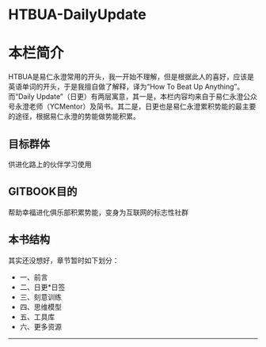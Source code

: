 # HTBUA-DailyUpdate

# 本栏简介
HTBUA是易仁永澄常用的开头，我一开始不理解，但是根据此人的喜好，应该是英语单词的开头，于是我擅自做了解释，译为“How To Beat Up Anything”。
而“Daily Update”（日更）有两层寓意，其一是，本栏内容均来自于易仁永澄公众号永澄老师（YCMentor）及简书。其二是，日更也是易仁永澄累积势能的最主要的途径，根据易仁永澄的势能做势能积累。

## 目标群体
供进化路上的伙伴学习使用

## GITBOOK目的
帮助幸福进化俱乐部积累势能，变身为互联网的标志性社群

## 本书结构
其实还没想好，章节暂时如下划分：
- 一、前言
- 二、日更*日签
- 三、刻意训练
- 四、思维模型
- 五、工具库
- 六、更多资源

---- 

